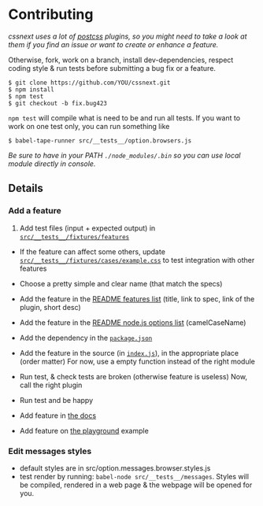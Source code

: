 # Contributing

_cssnext uses a lot of [postcss](https://github.com/postcss) plugins,
so you might need to take a look at them if you find an issue or want to create
or enhance a feature._

Otherwise, fork, work on a branch, install dev-dependencies,
respect coding style & run tests before submitting a bug fix or a feature.

```console
$ git clone https://github.com/YOU/cssnext.git
$ npm install
$ npm test
$ git checkout -b fix.bug423
```

`npm test` will compile what is need to be and run all tests.
If you want to work on one test only, you can run something like

```console
$ babel-tape-runner src/__tests__/option.browsers.js
```

_Be sure to have in your PATH `./node_modules/.bin` so you can use local
module directly in console._

## Details

### Add a feature

1. Add test files (input + expected output) in [`src/__tests__/fixtures/features`](src/__tests__/features)
- If the feature can affect some others, update [`src/__tests__/fixtures/cases/example.css`](src/__tests__/cases/example.css) to test integration with other features

- Choose a pretty simple and clear name (that match the specs)
- Add the feature in the [README features list](#features) (title, link to spec, link of the plugin, short desc)
- Add the feature in the [README node.js options list](#features-default-all-features) (camelCaseName)
- Add the dependency in the [`package.json`](package.json)
- Add the feature in the source (in [`index.js`](index.js)), in the appropriate place (order matter)
For now, use a empty function instead of the right module
- Run test, & check tests are broken (otherwise feature is useless)
Now, call the right plugin
- Run test and be happy
- Add feature in [the docs](docs/content)
- Add feature on [the playground](docs/content/playground.html) example


### Edit messages styles

- default styles are in src/option.messages.browser.styles.js
- test render by running: `babel-node src/__tests__/messages`.
Styles will be compiled, rendered in a web page & the webpage will be opened for
you.
